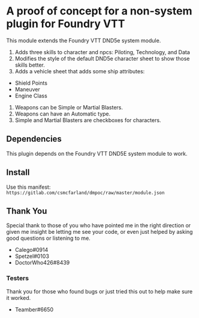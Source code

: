 # A proof of concept for a non-system plugin for Foundry VTT

This module extends the Foundry VTT DND5e system module.
1. Adds three skills to character and npcs: Piloting, Technology, and Data
1. Modifies the style of the default DND5e character sheet to show those
  skills better.
1. Adds a vehicle sheet that adds some ship attributes:
  * Shield Points
  * Maneuver
  * Engine Class
1. Weapons can be Simple or Martial Blasters.
1. Weapons can have an Automatic type.
1. Simple and Martial Blasters are checkboxes for characters.

## Dependencies
This plugin depends on the Foundry VTT DND5E system module to work.

## Install
Use this manifest:
`https://gitlab.com/csmcfarland/dmpoc/raw/master/module.json`

## Thank You
Special thank to those of you who have pointed me in the right direction
or given me insight be letting me see your code, or even just helped
by asking good questions or listening to me.
* Calego#0914
* Spetzel#0103
* DoctorWho426#8439

### Testers
Thank you for those who found bugs or just tried this out to help make sure
it worked.
* Teamber#6650
